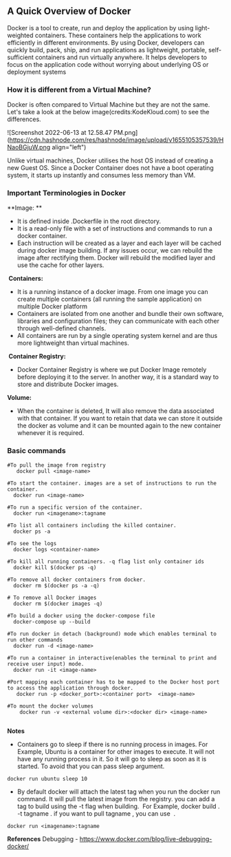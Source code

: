 ## A Quick Overview of Docker


Docker is a tool to create, run and deploy the application by using light-weighted containers. These containers help the applications to work efficiently in different environments. By using Docker, developers can quickly build, pack, ship, and run applications as lightweight, portable, self-sufficient containers and run virtually anywhere. It helps developers to focus on the application code without worrying about underlying OS or deployment systems


### How it is different from a Virtual Machine?

Docker is often compared to Virtual Machine but they are not the same. Let's take a look at the below image(credits:KodeKloud.com) to see the differences.

![Screenshot 2022-06-13 at 12.58.47 PM.png](https://cdn.hashnode.com/res/hashnode/image/upload/v1655105357539/HNaoBGjuW.png align="left")

Unlike virtual machines, Docker utilises the host OS instead of creating a new Guest OS. Since a Docker Container does not have a boot operating system, it starts up instantly and consumes less memory than VM.

### Important Terminologies in Docker

**Image: **

- It is defined inside .Dockerfile in the root directory.
- It is a read-only file with a set of instructions and commands to run a docker container.
- Each instruction will be created as a layer and each layer will be cached during docker image building. If any issues occur, we can rebuild the image after rectifying them. Docker will rebuild the modified layer and use the cache for other layers. 
	
** Containers:**

- It is a running instance of a docker image. From one image you can create multiple containers (all running the sample application) on multiple Docker platform
- Containers are isolated from one another and bundle their own software, libraries and configuration files; they can communicate with each other through well-defined channels. 
- All containers are run by a single operating system kernel and are thus more lightweight than virtual machines.

** Container Registry:**

- Docker Container Registry is where we put Docker Image remotely before deploying it to the server. In another way, it is a standard way to store and distribute Docker images.

**Volume:**	

- When the container is deleted, It will also remove the data associated with that container. If you want to retain that data we can store it outside the docker as volume and it can be mounted again to the new container whenever it is required. 

### Basic commands

```
#To pull the image from registry
   docker pull <image-name>

#To start the container. images are a set of instructions to run the container.
  docker run <image-name>

#To run a specific version of the container. 
  docker run <imagename>:tagname

#To list all containers including the killed container.
  docker ps -a	

#To see the logs
  docker logs <container-name>

#To kill all running containers. -q flag list only container ids
  docker kill $(docker ps -q)	

#To remove all docker containers from docker.
  docker rm $(docker ps -a -q)

# To remove all Docker images
  docker rm $(docker images -q)

#To build a docker using the docker-compose file
  docker-compose up --build	

#To run docker in detach (background) mode which enables terminal to run other commands
  docker run -d <image-name>

#To run a container in interactive(enables the terminal to print and receive user input) mode. 
  docker run -it <image-name>	

#Port mapping each container has to be mapped to the Docker host port to access the application through docker.
   docker run -p <docker_port>:<container port>  <image-name>	

#To mount the docker volumes
	docker run -v <external volume dir>:<docker dir> <image-name>	


``` 

**Notes**

- Containers go to sleep if there is no running process in images. For Example, Ubuntu is a container for other images to execute. It will not have any running process in it. So it will go to sleep as soon as it is started. To avoid that you can pass sleep <sec> argument.      
```
docker run ubuntu sleep 10
```
- By default docker will attach the latest tag when you run the docker run command. It will pull the latest image from the registry. you can add a tag to build using the -t flag when building.  For Example, docker build . -t tagname <imagename>. if you want to pull tagname , you can use  .
```
docker run <imagename>:tagname
```
    


**References**
Debugging - https://www.docker.com/blog/live-debugging-docker/
 

